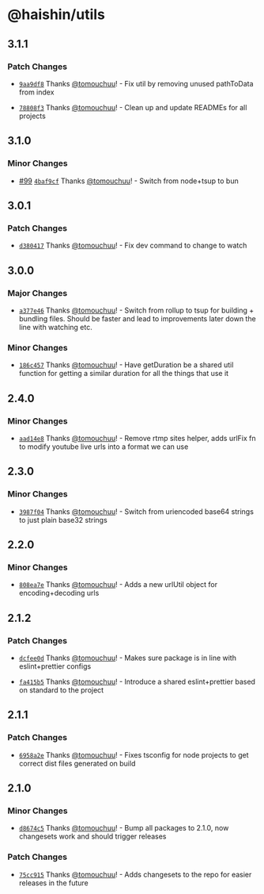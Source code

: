 # @haishin/utils

## 3.1.1

### Patch Changes

- [`9aa9df8`](https://github.com/haishinio/haishin/commit/9aa9df8c0ed5e883d38c2b3fa20484233342562e) Thanks [@tomouchuu](https://github.com/tomouchuu)! - Fix util by removing unused pathToData from index

- [`78808f3`](https://github.com/haishinio/haishin/commit/78808f3d77c4a5d83fbc6516510df898f6671f26) Thanks [@tomouchuu](https://github.com/tomouchuu)! - Clean up and update READMEs for all projects

## 3.1.0

### Minor Changes

- [#99](https://github.com/tomouchuu/haishin/pull/99) [`4baf9cf`](https://github.com/tomouchuu/haishin/commit/4baf9cf06bf7d329b1af2117bbee19f531e482de) Thanks [@tomouchuu](https://github.com/tomouchuu)! - Switch from node+tsup to bun

## 3.0.1

### Patch Changes

- [`d380417`](https://github.com/tomouchuu/haishin/commit/d380417bea0085e51cc32b2e06afa8f4ac08334f) Thanks [@tomouchuu](https://github.com/tomouchuu)! - Fix dev command to change to watch

## 3.0.0

### Major Changes

- [`a377e46`](https://github.com/tomouchuu/haishin/commit/a377e466d77b50d26fbf0cee3818842e5f4ce457) Thanks [@tomouchuu](https://github.com/tomouchuu)! - Switch from rollup to tsup for building + bundling files. Should be faster and lead to improvements later down the line with watching etc.

### Minor Changes

- [`186c457`](https://github.com/tomouchuu/haishin/commit/186c457b54815759039c5cf151b00cc7d6b8ab97) Thanks [@tomouchuu](https://github.com/tomouchuu)! - Have getDuration be a shared util function for getting a similar duration for all the things that use it

## 2.4.0

### Minor Changes

- [`aad14e8`](https://github.com/tomouchuu/haishin/commit/aad14e8e726c26de5c237c3911e61104c730132d) Thanks [@tomouchuu](https://github.com/tomouchuu)! - Remove rtmp sites helper, adds urlFix fn to modify youtube live urls into a format we can use

## 2.3.0

### Minor Changes

- [`3987f04`](https://github.com/tomouchuu/haishin/commit/3987f04762ef9377d8f23d9e29fc6da5901b4a86) Thanks [@tomouchuu](https://github.com/tomouchuu)! - Switch from uriencoded base64 strings to just plain base32 strings

## 2.2.0

### Minor Changes

- [`808ea7e`](https://github.com/tomouchuu/haishin/commit/808ea7efea13c3eb2af4c18a431364041649a566) Thanks [@tomouchuu](https://github.com/tomouchuu)! - Adds a new urlUtil object for encoding+decoding urls

## 2.1.2

### Patch Changes

- [`dcfee0d`](https://github.com/tomouchuu/haishin/commit/dcfee0da98b53cfab379a845ca6f1946d7807283) Thanks [@tomouchuu](https://github.com/tomouchuu)! - Makes sure package is in line with eslint+prettier configs

- [`fa415b5`](https://github.com/tomouchuu/haishin/commit/fa415b5a246a8b9ac9b3d86fcb2f27f6db5dd7fb) Thanks [@tomouchuu](https://github.com/tomouchuu)! - Introduce a shared eslint+prettier based on standard to the project

## 2.1.1

### Patch Changes

- [`6958a2e`](https://github.com/tomouchuu/haishin/commit/6958a2e9488b6d7ff13c228652571cbbfeecbba7) Thanks [@tomouchuu](https://github.com/tomouchuu)! - Fixes tsconfig for node projects to get correct dist files generated on build

## 2.1.0

### Minor Changes

- [`d8674c5`](https://github.com/tomouchuu/haishin/commit/d8674c5324615802fe8db8bd87272433e13d488b) Thanks [@tomouchuu](https://github.com/tomouchuu)! - Bump all packages to 2.1.0, now changesets work and should trigger releases

### Patch Changes

- [`75cc915`](https://github.com/tomouchuu/haishin/commit/75cc9157c32e348055223c831004db903bba5a6f) Thanks [@tomouchuu](https://github.com/tomouchuu)! - Adds changesets to the repo for easier releases in the future
